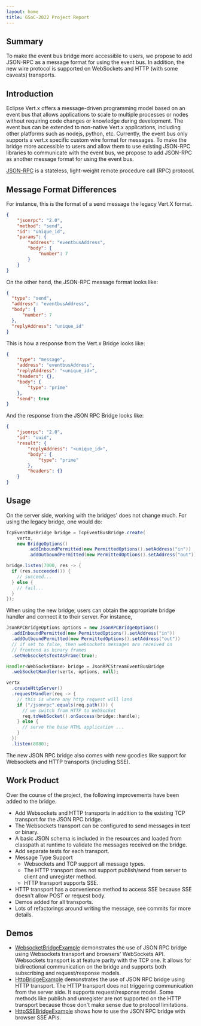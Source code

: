 ```yaml
---
layout: home
title: GSoC-2022 Project Report
---
```


## Summary

To make the event bus bridge more accessible to users, we propose to add JSON-RPC as a message format for using
the event bus. In addition, the new wire protocol is supported on WebSockets and HTTP (with some caveats) transports.

## Introduction

Eclipse Vert.x offers a message-driven programming model based on an event bus that allows applications to
scale to multiple processes or nodes without requiring code changes or knowledge during development. The event
bus can be extended to non-native Vert.x applications, including other platforms such as nodejs, python, etc.
Currently, the event bus only supports a vert.x specific custom wire format for messages. To make the bridge more
accessible to users and allow them to use existing JSON-RPC libraries to communicate with the event bus, we propose
to add JSON-RPC as another message format for using the event bus.

[JSON-RPC](https://www.jsonrpc.org/specification) is a stateless, light-weight remote procedure call (RPC) protocol.

## Message Format Differences

For instance, this is the format of a send message the legacy Vert.X format.

~~~~~ json
{
    "jsonrpc": "2.0",
    "method": "send",
    "id": "unique_id",
    "params": {
        "address": "eventbusAddress",
        "body": {
            "number": 7
        }
    }
}
~~~~~

On the other hand, the JSON-RPC message format looks like:

~~~~~ json
{
  "type": "send",
  "address": "eventbusAddress",
  "body": {
      "number": 7
  },
  "replyAddress": "unique_id"
}
~~~~~

This is how a response from the Vert.x Bridge looks like:

~~~~~ json
{
    "type": "message",
    "address": "eventbusAddress",
    "replyAddress": "<unique_id>",
    "headers": {},
    "body": {
        "type": "prime"
    },
    "send": true
}
~~~~~

And the response from the JSON RPC Bridge looks like:

~~~~~ json
{
    "jsonrpc": "2.0",
    "id": "uuid",
    "result": {
        "replyAddress": "<unique_id>",
        "body": {
            "type": "prime"
        },
        "headers": {}
    }
}
~~~~~

## Usage

On the server side, working with the bridges' does not change much. For using the legacy bridge, one would do:

~~~~~ java
TcpEventBusBridge bridge = TcpEventBusBridge.create(
    vertx,
    new BridgeOptions()
        .addInboundPermitted(new PermittedOptions().setAddress("in"))
        .addOutboundPermitted(new PermittedOptions().setAddress("out")));

bridge.listen(7000, res -> {
  if (res.succeeded()) {
    // succeed...
  } else {
    // fail...
  }
});
~~~~~

When using the new bridge, users can obtain the appropriate bridge handler and connect it to their server. For instance,
~~~~~ java
JsonRPCBridgeOptions options = new JsonRPCBridgeOptions()
  .addInboundPermitted(new PermittedOptions().setAddress("in"))
  .addOutboundPermitted(new PermittedOptions().setAddress("out"))
  // if set to false, then websockets messages are received on
  // frontend as binary frames
  .setWebsocketsTextAsFrame(true);

Handler<WebSocketBase> bridge = JsonRPCStreamEventBusBridge
  .webSocketHandler(vertx, options, null);

vertx
  .createHttpServer()
  .requestHandler(req -> {
    // this is where any http request will land
    if ("/jsonrpc".equals(req.path())) {
      // we switch from HTTP to WebSocket
      req.toWebSocket().onSuccess(bridge::handle);
    } else {
      // serve the base HTML application ...
    }
  })
  .listen(8080);
~~~~~

The new JSON RPC bridge also comes with new goodies like support for Websockets and HTTP transports (including SSE).

## Work Product

Over the course of the project, the following improvements have been added to the bridge.

* Add Websockets and HTTP transports in addition to the existing TCP transport for the JSON RPC bridge.
* The Websockets transport can be configured to send messages in text or binary.
* A basic JSON schema is included in the resources and loaded from classpath at runtime to validate the messages received on the bridge.
* Add separate tests for each transport.
* Message Type Support
  * Websockets and TCP support all message types.
  * The HTTP transport does not support publish/send from server to client and unregister method.
  * HTTP transport supports SSE.
* HTTP transport has a convenience method to access SSE because SSE doesn't allow POST or request body.
* Demos added for all transports.
* Lots of refactorings around writing the message, see commits for more details.

## Demos

* [WebsocketBridgeExample](https://github.com/lucifer4j/vertx-tcp-eventbus-bridge/blob/experimental/jsonrpc/src/main/java/examples/WebsocketBridgeExample.java)
demonstrates the use of JSON RPC bridge using Websockets transport and browsers' WebSockets API. Websockets transport is at feature parity with the
TCP one. It allows for bidirectional communication on the bridge and supports both subscribing and request/response models.
* [HttpBridgeExample](https://github.com/lucifer4j/vertx-tcp-eventbus-bridge/blob/experimental/jsonrpc/src/main/java/examples/HttpBridgeExample.java)
demonstrates the use of JSON RPC bridge using HTTP transport. The HTTP transport does not triggering communication from the server side.
It supports request/response model. Some methods like publish and unregister are not supported on the HTTP transport because
those don't make sense due to protocol limitations.
* [HttpSSEBridgeExample](https://github.com/lucifer4j/vertx-tcp-eventbus-bridge/blob/experimental/jsonrpc/src/main/java/examples/HttpSSEBridgeExample.java)
shows how to use the JSON RPC bridge with browser SSE APIs.
